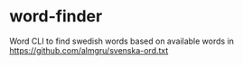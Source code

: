 # word-finder
Word CLI to find swedish words based on available words in https://github.com/almgru/svenska-ord.txt
